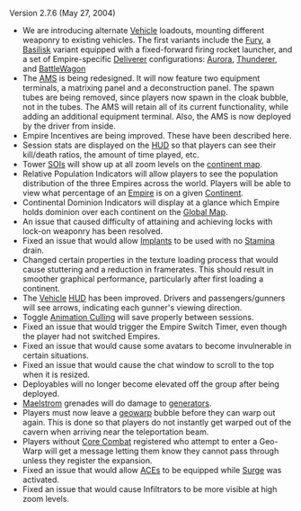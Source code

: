 Version 2.7.6 (May 27, 2004)

- We are introducing alternate [Vehicle](../vehicles/index.md) loadouts,
  mounting different weaponry to existing vehicles. The first variants include
  the [Fury](../vehicles/Fury.md), a [Basilisk](../vehicles/Basilisk.md) variant
  equipped with a fixed-forward firing rocket launcher, and a set of
  Empire-specific [Deliverer](../vehicles/Deliverer.md) configurations:
  [Aurora](../vehicles/Aurora.md), [Thunderer](../vehicles/Thunderer.md), and
  [BattleWagon](../vehicles/Raider.md)
- The [AMS](../vehicles/Advanced_Mobile_Station.md) is being redesigned. It will
  now feature two equipment terminals, a matrixing panel and a deconstruction
  panel. The spawn tubes are being removed, since players now spawn in the cloak
  bubble, not in the tubes. The AMS will retain all of its current
  functionality, while adding an additional equipment terminal. Also, the AMS is
  now deployed by the driver from inside.
- Empire Incentives are being improved. These have been described here.
- Session stats are displayed on the [HUD](../terminology/Heads-up_Display.md) so that
  players can see their kill/death ratios, the amount of time played, etc.
- Tower [SOIs](../locations/Sphere_of_Influence.md) will show up at all zoom
  levels on the [continent map](../terminology/Overhead_Map.md).
- Relative Population Indicators will allow players to see the population
  distribution of the three Empires across the world. Players will be able to
  view what percentage of an [Empire](../terminology/Empire.md) is on a given
  [Continent](../locations/Continent.md).
- Continental Dominion Indicators will display at a glance which Empire holds
  dominion over each continent on the
  [Global Map](../terminology/Global_Map.md).
- An issue that caused difficulty of attaining and achieving locks with lock-on
  weaponry has been resolved.
- Fixed an issue that would allow [Implants](../implants/index.md) to be used
  with no [Stamina](../terminology/Stamina.md) drain.
- Changed certain properties in the texture loading process that would cause
  stuttering and a reduction in framerates. This should result in smoother
  graphical performance, particularly after first loading a continent.
- The [Vehicle](../vehicles/index.md) [HUD](../terminology/Heads-up_Display.md) has
  been improved. Drivers and passengers/gunners will see arrows, indicating each
  gunner's viewing direction.
- Toggle [Animation Culling](../terminology/Animation_Culling.md) will save
  properly between sessions.
- Fixed an issue that would trigger the Empire Switch Timer, even though the
  player had not switched Empires.
- Fixed an issue that would cause some avatars to become invulnerable in certain
  situations.
- Fixed an issue that would cause the chat window to scroll to the top when it
  is resized.
- Deployables will no longer become elevated off the group after being deployed.
- [Maelstrom](../weapons/Maelstrom.md) grenades will do damage to
  [generators](../items/Generator.md).
- Players must now leave a [geowarp](../locations/Geowarp.md) bubble before they
  can warp out again. This is done so that players do not instantly get warped
  out of the cavern when arriving near the teleportation beam.
- Players without [Core Combat](../items/Core_Combat.md) registered who attempt
  to enter a Geo-Warp will get a message letting them know they cannot pass
  through unless they register the expansion.
- Fixed an issue that would allow
  [ACEs](../weapons/Adaptive_Construction_Engine.md) to be equipped while
  [Surge](../implants/Surge.md) was activated.
- Fixed an issue that would cause Infiltrators to be more visible at high zoom
  levels.
